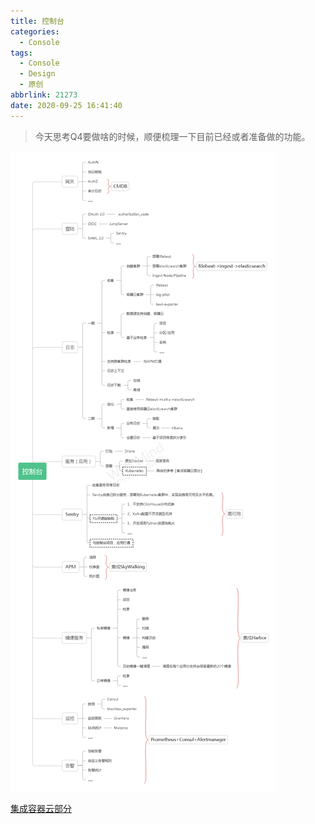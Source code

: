 ```yaml
---
title: 控制台
categories:
  - Console
tags:	
  - Console
  - Design
  - 原创
abbrlink: 21273
date: 2020-09-25 16:41:40
---
```



> 今天思考Q4要做啥的时候，顺便梳理一下目前已经或者准备做的功能。

<!-- more -->

![](/images/console-features/控制台.png)

[集成容器云部分](https://www.jiankunking.com/integrated-container-cloud.html)

